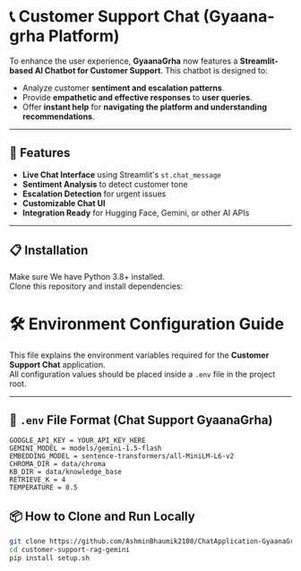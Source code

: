 # 📞 Customer Support Chat (Gyaana-grha Platform)

To enhance the user experience, **GyaanaGrha** now features a **Streamlit-based AI Chatbot for Customer Support**. This chatbot is designed to:

- Analyze customer **sentiment and escalation patterns**.
- Provide **empathetic and effective responses** to **user queries**.
- Offer **instant help** for **navigating the platform and understanding recommendations**.

---

## 🚀 Features

- **Live Chat Interface** using Streamlit's `st.chat_message`
- **Sentiment Analysis** to detect customer tone
- **Escalation Detection** for urgent issues
- **Customizable Chat UI**
- **Integration Ready** for Hugging Face, Gemini, or other AI APIs

---

## 📋 Installation

Make sure We have Python 3.8+ installed.  
Clone this repository and install dependencies:

# 🛠 Environment Configuration Guide

This file explains the environment variables required for the **Customer Support Chat** application.  
All configuration values should be placed inside a `.env` file in the project root.

---

## 📄 `.env` File Format (Chat Support GyaanaGrha)

```env
GOOGLE_API_KEY = YOUR_API_KEY_HERE
GEMINI_MODEL = models/gemini-1.5-flash
EMBEDDING_MODEL = sentence-transformers/all-MiniLM-L6-v2
CHROMA_DIR = data/chroma
KB_DIR = data/knowledge_base
RETRIEVE_K = 4
TEMPERATURE = 0.5
```

## 📦 How to Clone and Run Locally

```bash
git clone https://github.com/AshminBhaumik2108/ChatApplication-GyaanaGrha.git
cd customer-support-rag-gemini
pip install setup.sh
```



